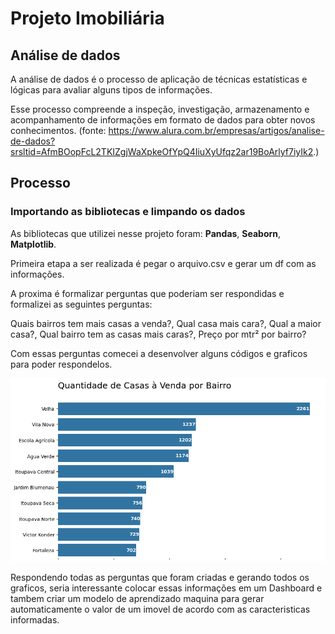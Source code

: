 # Projeto Imobiliária

## Análise de dados
A análise de dados é o processo de aplicação de técnicas estatísticas e lógicas para avaliar alguns tipos de informações.

Esse processo compreende a inspeção, investigação, armazenamento e acompanhamento de informações em formato de dados para obter novos conhecimentos.
(fonte: https://www.alura.com.br/empresas/artigos/analise-de-dados?srsltid=AfmBOopFcL2TKIZgjWaXpkeOfYpQ4IiuXyUfqz2ar19BoArlyf7iyIk2.)

## Processo
### Importando as bibliotecas e limpando os dados

As bibliotecas que utilizei nesse projeto foram:
**Pandas**, **Seaborn**, **Matplotlib**. 

Primeira etapa a ser realizada é pegar o arquivo.csv e gerar um df com as informações.

A proxima é formalizar perguntas que poderiam ser respondidas e formalizei as seguintes perguntas:

Quais bairros tem mais casas a venda?, Qual casa mais cara?, Qual a maior casa?, Qual bairro tem as casas mais caras?, Preço por mtr² por bairro?


Com essas perguntas comecei a desenvolver alguns códigos e graficos para poder respondelos.

![Quantidade de casas a venda](quantidade.png)

Respondendo todas as perguntas que foram criadas e gerando todos os graficos, seria interessante colocar essas informações em um Dashboard e tambem criar um modelo de aprendizado maquina para gerar automaticamente o valor de um imovel de acordo com as caracteristicas informadas.
